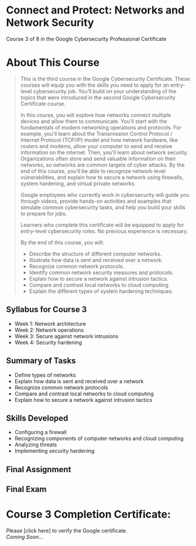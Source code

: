 # Connect and Protect: Networks and Network Security
Course 3 of 8 in the Google Cybersecurity Professional Certificate
# About This Course
> This is the third course in the Google Cybersecurity Certificate. These courses will equip you with the skills you need to apply for an entry-level cybersecurity job. You’ll build on your understanding of the topics that were introduced in the second Google Cybersecurity Certificate course.
> 
> In this course, you will explore how networks connect multiple devices and allow them to communicate. You'll start with the fundamentals of modern networking operations and protocols. For example, you'll learn about the Transmission Control Protocol / Internet Protocol (TCP/IP) model and how network hardware, like routers and modems, allow your computer to send and receive information on the internet. Then, you'll learn about network security. Organizations often store and send valuable information on their networks, so networks are common targets of cyber attacks. By the end of this course, you'll be able to recognize network-level vulnerabilities, and explain how to secure a network using firewalls, system hardening, and virtual private networks.
> 
> Google employees who currently work in cybersecurity will guide you through videos, provide hands-on activities and examples that simulate common cybersecurity tasks, and help you build your skills to prepare for jobs.
> 
> Learners who complete this certificate will be equipped to apply for entry-level cybersecurity roles. No previous experience is necessary.
> 
> By the end of this course, you will:
> - Describe the structure of different computer networks.
> - Illustrate how data is sent and received over a network.
> - Recognize common network protocols.
> - Identify common network security measures and protocols.
> - Explain how to secure a network against intrusion tactics.
> - Compare and contrast local networks to cloud computing.
> - Explain the different types of system hardening techniques.
## Syllabus for Course 3
- Week 1: Network architecture
- Week 2: Network operations
- Week 3: Secure against network intrusions
- Week 4: Security hardening
## Summary of Tasks
- Define types of networks
- Explain how data is sent and received over a network
- Recognize common network protocols
- Compare and contrast local networks to cloud computing
- Explain how to secure a network against intrusion tactics
## Skills Developed
- Configuring a firewall
- Recognizing components of computer networks and cloud computing
- Analyzing threats
- Implementing security hardening
## Final Assignment
## Final Exam
# Course 3 Completion Certificate:
Please [click here] to verify the Google certificate. <br>
*Coming Soon...*
